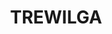 ---
lastmod: '2025-04-06T06:05:20+00:00'
latitude: -32.584028
layout: suburb
longitude: 148.266655
postcode: '2869'
state: NSW
title: TREWILGA
url: /nsw/trewilga/
---